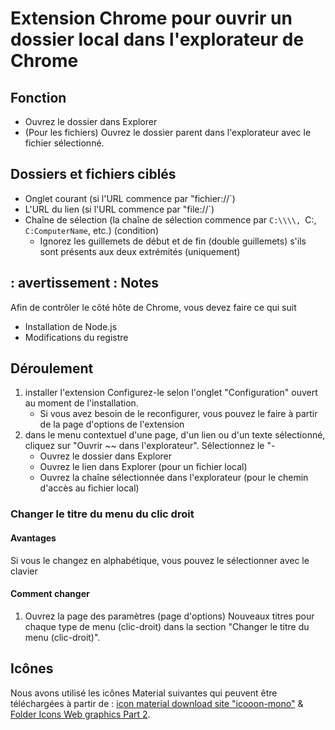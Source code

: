 # Extension Chrome pour ouvrir un dossier local dans l'explorateur de Chrome

## Fonction
- Ouvrez le dossier dans Explorer
- (Pour les fichiers) Ouvrez le dossier parent dans l'explorateur avec le fichier sélectionné.


## Dossiers et fichiers ciblés
- Onglet courant (si l'URL commence par "fichier://`)
- L'URL du lien (si l'URL commence par "file://`)
- Chaîne de sélection (la chaîne de sélection commence par `C:\\\\, `C:\, `C:ComputerName`, etc.) (condition)
    - Ignorez les guillemets de début et de fin (double guillemets) s'ils sont présents aux deux extrémités (uniquement)


## : avertissement : Notes
Afin de contrôler le côté hôte de Chrome, vous devez faire ce qui suit
- Installation de Node.js
- Modifications du registre


## Déroulement
1. installer l'extension
Configurez-le selon l'onglet "Configuration" ouvert au moment de l'installation.
    - Si vous avez besoin de le reconfigurer, vous pouvez le faire à partir de la page d'options de l'extension
1. dans le menu contextuel d'une page, d'un lien ou d'un texte sélectionné, cliquez sur "Ouvrir ~~ dans l'explorateur". Sélectionnez le "-
    - Ouvrez le dossier dans Explorer
    - Ouvrez le lien dans Explorer (pour un fichier local)
    - Ouvrez la chaîne sélectionnée dans l'explorateur (pour le chemin d'accès au fichier local)

### Changer le titre du menu du clic droit
#### Avantages
Si vous le changez en alphabétique, vous pouvez le sélectionner avec le clavier

#### Comment changer
1. Ouvrez la page des paramètres (page d'options)
Nouveaux titres pour chaque type de menu (clic-droit) dans la section "Changer le titre du menu (clic-droit)".

## Icônes
Nous avons utilisé les icônes Material suivantes qui peuvent être téléchargées à partir de : [icon material download site "icooon-mono"](http://icooon-mono.com/) & [Folder Icons Web graphics Part 2](http://icooon-mono.com/00019-%e3%83%95%e3%82%a9%e3%83%ab%e3%83%80%e3%81%ae%e3%82%a2%e3%82%a4%e3%82%b3%e3%83%b3%e7%b4%a0%e6%9d%90-%e3%81%9d%e3%81%ae2/).
